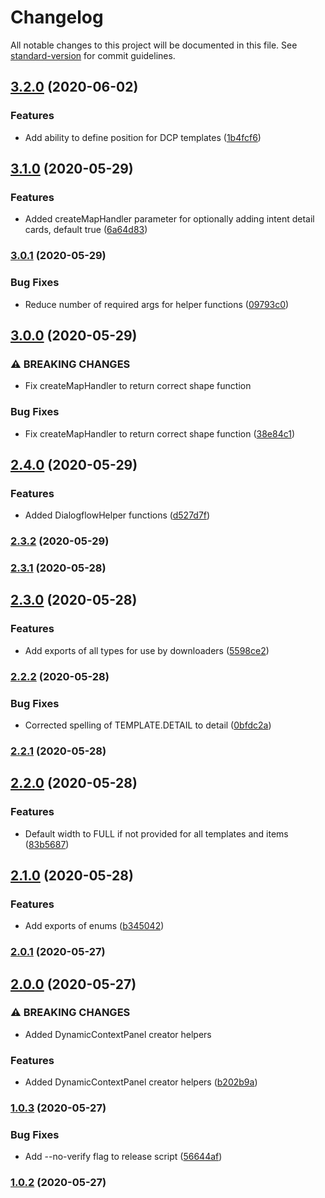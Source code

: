 # Changelog

All notable changes to this project will be documented in this file. See [standard-version](https://github.com/conventional-changelog/standard-version) for commit guidelines.

## [3.2.0](https://github.com/DVELP/airline-ccai-fulfillment-tools/compare/v3.1.0...v3.2.0) (2020-06-02)


### Features

* Add ability to define position for DCP templates ([1b4fcf6](https://github.com/DVELP/airline-ccai-fulfillment-tools/commit/1b4fcf63e3dba122ec5b9acfbb14f40d65e8497c))

## [3.1.0](https://github.com/DVELP/airline-ccai-fulfillment-tools/compare/v3.0.1...v3.1.0) (2020-05-29)


### Features

* Added createMapHandler parameter for optionally adding intent detail cards, default true ([6a64d83](https://github.com/DVELP/airline-ccai-fulfillment-tools/commit/6a64d83eca3d2ba8c91e93bf4b9fa726eb63d094))

### [3.0.1](https://github.com/DVELP/airline-ccai-fulfillment-tools/compare/v3.0.0...v3.0.1) (2020-05-29)


### Bug Fixes

* Reduce number of required args for helper functions ([09793c0](https://github.com/DVELP/airline-ccai-fulfillment-tools/commit/09793c044cc5ed1ca54ef68bcc43652e03e3307a))

## [3.0.0](https://github.com/DVELP/airline-ccai-fulfillment-tools/compare/v2.4.0...v3.0.0) (2020-05-29)


### ⚠ BREAKING CHANGES

* Fix createMapHandler to return correct shape function

### Bug Fixes

* Fix createMapHandler to return correct shape function ([38e84c1](https://github.com/DVELP/airline-ccai-fulfillment-tools/commit/38e84c1a6f54a89966d94cf26ad278e68721993e))

## [2.4.0](https://github.com/DVELP/airline-ccai-fulfillment-tools/compare/v2.3.2...v2.4.0) (2020-05-29)


### Features

* Added DialogflowHelper functions ([d527d7f](https://github.com/DVELP/airline-ccai-fulfillment-tools/commit/d527d7f6c9f2a8888c2d3b85a008e851e22a19bb))

### [2.3.2](https://github.com/DVELP/airline-ccai-fulfillment-tools/compare/v2.3.1...v2.3.2) (2020-05-29)

### [2.3.1](https://github.com/DVELP/airline-ccai-fulfillment-tools/compare/v2.3.0...v2.3.1) (2020-05-28)

## [2.3.0](https://github.com/DVELP/airline-ccai-fulfillment-tools/compare/v2.2.2...v2.3.0) (2020-05-28)


### Features

* Add exports of all types for use by downloaders ([5598ce2](https://github.com/DVELP/airline-ccai-fulfillment-tools/commit/5598ce296d4a3d10a804abb79eaa4f518c87d326))

### [2.2.2](https://github.com/DVELP/airline-ccai-fulfillment-tools/compare/v2.2.1...v2.2.2) (2020-05-28)


### Bug Fixes

* Corrected spelling of TEMPLATE.DETAIL to detail ([0bfdc2a](https://github.com/DVELP/airline-ccai-fulfillment-tools/commit/0bfdc2adbbb00e417d25ade43638a36de213051a))

### [2.2.1](https://github.com/DVELP/airline-ccai-fulfillment-tools/compare/v2.2.0...v2.2.1) (2020-05-28)

## [2.2.0](https://github.com/DVELP/airline-ccai-fulfillment-tools/compare/v2.1.0...v2.2.0) (2020-05-28)


### Features

* Default width to FULL if not provided for all templates and items ([83b5687](https://github.com/DVELP/airline-ccai-fulfillment-tools/commit/83b56870e0758bacab257fa57525c38ed5fd60e0))

## [2.1.0](https://github.com/DVELP/airline-ccai-fulfillment-tools/compare/v2.0.1...v2.1.0) (2020-05-28)


### Features

* Add exports of enums ([b345042](https://github.com/DVELP/airline-ccai-fulfillment-tools/commit/b345042ea3316bcda086a577a823d5fb16423295))

### [2.0.1](https://github.com/DVELP/airline-ccai-fulfillment-tools/compare/v2.0.0...v2.0.1) (2020-05-27)

## [2.0.0](https://github.com/DVELP/airline-ccai-fulfillment-tools/compare/v1.0.3...v2.0.0) (2020-05-27)


### ⚠ BREAKING CHANGES

* Added DynamicContextPanel creator helpers

### Features

* Added DynamicContextPanel creator helpers ([b202b9a](https://github.com/DVELP/airline-ccai-fulfillment-tools/commit/b202b9adef94cb6d8973a10adb36441305b50ad8))

### [1.0.3](https://github.com/DVELP/airline-ccai-fulfillment-tools/compare/v1.0.2...v1.0.3) (2020-05-27)


### Bug Fixes

* Add --no-verify flag to release script ([56644af](https://github.com/DVELP/airline-ccai-fulfillment-tools/commit/56644af4c585b1d9547dba9c0cfb2d59e08b4201))

### [1.0.2](https://github.com/DVELP/airline-ccai-fulfillment-tools/compare/v1.0.1...v1.0.2) (2020-05-27)
